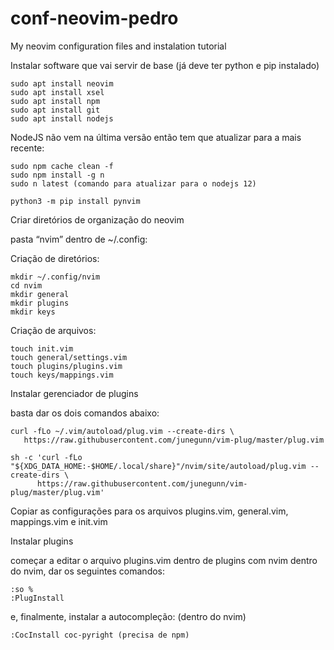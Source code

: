 # conf-neovim-pedro
My neovim configuration files and instalation tutorial

Instalar software que vai servir de base (já deve ter python e pip instalado)

```
sudo apt install neovim
sudo apt install xsel
sudo apt install npm
sudo apt install git
sudo apt install nodejs
```

NodeJS não vem na última versão então tem que atualizar para a mais recente:

```
sudo npm cache clean -f
sudo npm install -g n
sudo n latest (comando para atualizar para o nodejs 12)
```

```
python3 -m pip install pynvim
```

Criar diretórios de organização do neovim

pasta “nvim” dentro de ~/.config:


Criação de diretórios:

```
mkdir ~/.config/nvim
cd nvim
mkdir general
mkdir plugins
mkdir keys
```

Criação de arquivos:
```
touch init.vim
touch general/settings.vim
touch plugins/plugins.vim
touch keys/mappings.vim
```

Instalar gerenciador de plugins

basta dar os dois comandos abaixo:

```
curl -fLo ~/.vim/autoload/plug.vim --create-dirs \
   https://raw.githubusercontent.com/junegunn/vim-plug/master/plug.vim

sh -c 'curl -fLo "${XDG_DATA_HOME:-$HOME/.local/share}"/nvim/site/autoload/plug.vim --create-dirs \
      https://raw.githubusercontent.com/junegunn/vim-plug/master/plug.vim'
```

Copiar as configurações para os arquivos plugins.vim, general.vim, mappings.vim e init.vim



Instalar plugins

começar a editar o arquivo plugins.vim dentro de plugins com nvim
dentro do nvim, dar os seguintes comandos:

```
:so %
:PlugInstall
```

e, finalmente, instalar a autocompleção:
(dentro do nvim)

```
:CocInstall coc-pyright (precisa de npm)
```

